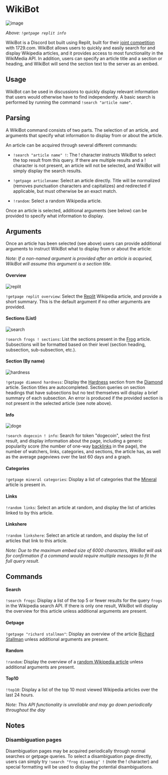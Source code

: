 
# WikiBot

![image](https://raw.githubusercontent.com/gmbows/WikiBot/master/r2.PNG)

*Above: `!getpage replit info`*

WikiBot is a Discord bot built using Replit, built for their [joint competition](https://1729.com/replit-discord) with 1729.com. WikiBot allows users to quickly and easily search for and display Wikipedia articles, and it provides access to most functionality in the WikiMedia API. In addition, users can
specify an article title and a section or heading, and WikiBot will send the section text to the server as an embed.

## Usage
WikiBot can be used in discussions to quickly display relevant information that users would otherwise have to find independently.
A basic search is performed by running the command `!search "article name"`.

## Parsing

A WikiBot command consists of two parts.  The selection of an article, and arguments that specify what information to display from or about the article.

An article can be acquired through several different commands:

* `!search "article name" !`: The ! character instructs WikiBot to select the top result from this query. If there are multiple results and a ! character is not present, an article will not be selected, and WikiBot will simply display the search results.

* `!getpage articlename`: Select an article directly.  Title will be normalized (removes punctuation characters and capitalizes) and redirected if applicable, but must otherwise be an exact match.

* `!random`: Select a random Wikipedia article.

Once an article is selected, additional arguments (see below) can be provided to specify what information to display.

## Arguments
Once an article has been selected (see above) users can provide additional arguments to instruct WikiBot what to display from or about the article:

*Note: If a non-named argument is provided after an article is acquried, WikiBot will assume this argument is a section title.*

#### Overview

![replit](https://raw.githubusercontent.com/gmbows/WikiBot/master/replit.PNG)

`!getpage replit overview`: Select the [Replit](https://en.wikipedia.org/wiki/Replit) Wikipedia article, and provide a short summary.  This is the default argument if no other arguments are provided.

#### Sections (List)

![search](https://raw.githubusercontent.com/gmbows/WikiBot/master/search.PNG)

`!search frogs ! sections`: List the sections present in the [Frog](https://en.wikipedia.org/wiki/Frog) article.  Subsections will be formatted based on their level (section heading, subsection, sub-subsection, etc.).

#### Section (By name)

![hardness](https://raw.githubusercontent.com/gmbows/WikiBot/master/hardness.PNG)

`!getpage diamond hardness`: Display the [Hardness](https://en.wikipedia.org/wiki/Diamond#Hardness) section from the [Diamond](https://en.wikipedia.org/wiki/Diamond) article. Section titles are autocompleted. Section queries on section headings that have subsections but no text themselves will display a brief summary of each subsection. An error is produced if the provided section is not present in the selected article (see note above).

#### Info

![doge](https://raw.githubusercontent.com/gmbows/WikiBot/master/doge.PNG)

`!search dogecoin ! info`: Search for token "dogecoin", select the first result, and display information about the page, including a generic popularity score (the number of one-way [backlinks](https://en.wikipedia.org/wiki/Backlink) in the page), the number of watchers, links, categories, and sections, the article has, as well as the average pageviews over the last 60 days and a graph.

#### Categories
`!getpage mineral categories`: Display a list of categories that the [Mineral](https://en.wikipedia.org/wiki/Mineral) article is present in.

#### Links
`!random links`: Select an article at random, and display the list of articles linked to by this article.

#### Linkshere
`!random linkshere`: Select an article at random, and display the list of articles that link to this article.

*Note: Due to the maximum embed size of 6000 characters, WikiBot will ask for confirmation if a command would require multiple messages to fit the full query result.* 

## Commands

#### Search
`!search frogs`: Display a list of the top 5 or fewer results for the query `frogs` in the Wikipedia search API.  If there is only one result, WikiBot will display the overview for this article unless additional arguments are present.

#### Getpage
`!getpage "richard stallman"`: Display an overview of the article [Richard Stallman](https://en.wikipedia.org/wiki/Richard_Stallman) unless additional arguments are present.

#### Random
`!random`: Display the overview of a [random Wikipedia article](https://en.wikipedia.org/wiki/Special:Random) unless additional arguments are present.

#### Top10
`!top10`: Display a list of the top 10 most viewed Wikipedia articles over the last 24 hours.

*Note: This API functionality is unreliable and may go down periodically throughout the day*

## Notes
### Disambiguation pages
Disambiguation pages may be acquired periodically through normal searches or getpage queries. To select a disambiguation page directly, users can simply try `!search "frog disambig" !` (note the ! character) and special formatting will be used to display the potential disambiguations.
